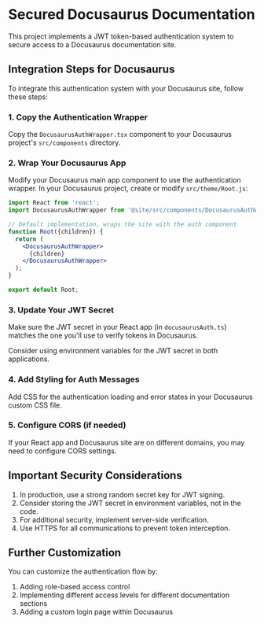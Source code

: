 
# Secured Docusaurus Documentation

This project implements a JWT token-based authentication system to secure access to a Docusaurus documentation site.

## Integration Steps for Docusaurus

To integrate this authentication system with your Docusaurus site, follow these steps:

### 1. Copy the Authentication Wrapper

Copy the `DocusaurusAuthWrapper.tsx` component to your Docusaurus project's `src/components` directory.

### 2. Wrap Your Docusaurus App

Modify your Docusaurus main app component to use the authentication wrapper. In your Docusaurus project, create or modify `src/theme/Root.js`:

```jsx
import React from 'react';
import DocusaurusAuthWrapper from '@site/src/components/DocusaurusAuthWrapper';

// Default implementation, wraps the site with the auth component
function Root({children}) {
  return (
    <DocusaurusAuthWrapper>
      {children}
    </DocusaurusAuthWrapper>
  );
}

export default Root;
```

### 3. Update Your JWT Secret

Make sure the JWT secret in your React app (in `docusaurusAuth.ts`) matches the one you'll use to verify tokens in Docusaurus.

Consider using environment variables for the JWT secret in both applications.

### 4. Add Styling for Auth Messages

Add CSS for the authentication loading and error states in your Docusaurus custom CSS file.

### 5. Configure CORS (if needed)

If your React app and Docusaurus site are on different domains, you may need to configure CORS settings.

## Important Security Considerations

1. In production, use a strong random secret key for JWT signing.
2. Consider storing the JWT secret in environment variables, not in the code.
3. For additional security, implement server-side verification.
4. Use HTTPS for all communications to prevent token interception.

## Further Customization

You can customize the authentication flow by:

1. Adding role-based access control
2. Implementing different access levels for different documentation sections
3. Adding a custom login page within Docusaurus
